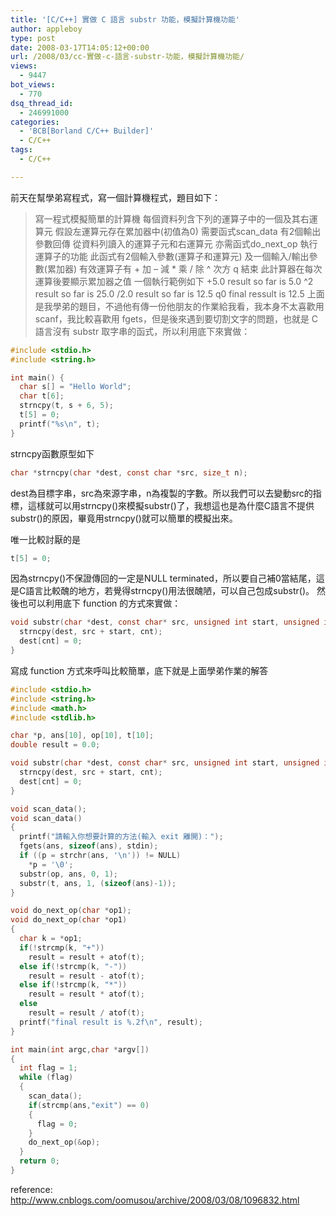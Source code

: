 ```yaml
---
title: '[C/C++] 實做 C 語言 substr 功能，模擬計算機功能'
author: appleboy
type: post
date: 2008-03-17T14:05:12+00:00
url: /2008/03/cc-實做-c-語言-substr-功能，模擬計算機功能/
views:
  - 9447
bot_views:
  - 770
dsq_thread_id:
  - 246991000
categories:
  - 'BCB[Borland C/C++ Builder]'
  - C/C++
tags:
  - C/C++

---
```

前天在幫學弟寫程式，寫一個計算機程式，題目如下：

> 寫一程式模擬簡單的計算機 每個資料列含下列的運算子中的一個及其右運算元 假設左運算元存在累加器中(初值為0) 需要函式scan\_data 有2個輸出參數回傳 從資料列讀入的運算子元和右運算元 亦需函式do\_next_op 執行運算子的功能 此函式有2個輸入參數(運算子和運算元) 及一個輸入/輸出參數(累加器) 有效運算子有 + 加 &#8211; 減 * 乘 / 除 ^ 次方 q 結束 此計算器在每次運算後要顯示累加器之值 一個執行範例如下 +5.0 result so far is 5.0 ^2 result so far is 25.0 /2.0 result so far is 12.5 q0 final ressult is 12.5
上面是我學弟的題目，不過他有傳一份他朋友的作業給我看，我本身不太喜歡用 scanf，我比較喜歡用 fgets，但是後來遇到要切割文字的問題，也就是 C 語言沒有 substr 取字串的函式，所以利用底下來實做：

<!--more-->

```c
#include <stdio.h>
#include <string.h>

int main() {
  char s[] = "Hello World";
  char t[6];
  strncpy(t, s + 6, 5);
  t[5] = 0;
  printf("%s\n", t);
}

```

strncpy函數原型如下

```c
char *strncpy(char *dest, const char *src, size_t n);

```

dest為目標字串，src為來源字串，n為複製的字數。所以我們可以去變動src的指標，這樣就可以用strncpy()來模擬substr()了，我想這也是為什麼C語言不提供substr()的原因，畢竟用strncpy()就可以簡單的模擬出來。

唯一比較討厭的是

```c
t[5] = 0;
```

因為strncpy()不保證傳回的一定是NULL terminated，所以要自己補0當結尾，這是C語言比較醜的地方，若覺得strncpy()用法很醜陋，可以自己包成substr()。 然後也可以利用底下 function 的方式來實做：

```c
void substr(char *dest, const char* src, unsigned int start, unsigned int cnt) {
  strncpy(dest, src + start, cnt);
  dest[cnt] = 0;
}
```

寫成 function 方式來呼叫比較簡單，底下就是上面學弟作業的解答

```c
#include <stdio.h>
#include <string.h>
#include <math.h>
#include <stdlib.h>

char *p, ans[10], op[10], t[10];
double result = 0.0;

void substr(char *dest, const char* src, unsigned int start, unsigned int cnt) {
  strncpy(dest, src + start, cnt);
  dest[cnt] = 0;
}

void scan_data();
void scan_data()
{
  printf("請輸入你想要計算的方法(輸入 exit 離開)：");
  fgets(ans, sizeof(ans), stdin);
  if ((p = strchr(ans, '\n')) != NULL)
    *p = '\0';      
  substr(op, ans, 0, 1);
  substr(t, ans, 1, (sizeof(ans)-1));
}

void do_next_op(char *op1);
void do_next_op(char *op1)
{ 
  char k = *op1;
  if(!strcmp(k, "+"))
    result = result + atof(t);  
  else if(!strcmp(k, "-"))
    result = result - atof(t);
  else if(!strcmp(k, "*"))
    result = result * atof(t);
  else
    result = result / atof(t);
  printf("final result is %.2f\n", result);   
}

int main(int argc,char *argv[])
{
  int flag = 1;
  while (flag)
  {
    scan_data();
    if(strcmp(ans,"exit") == 0)
    {
      flag = 0;
    }
    do_next_op(&op);         
  }
  return 0;
}
```

reference: [<http://www.cnblogs.com/oomusou/archive/2008/03/08/1096832.html>][1]

 [1]: http://www.cnblogs.com/oomusou/archive/2008/03/08/1096832.html